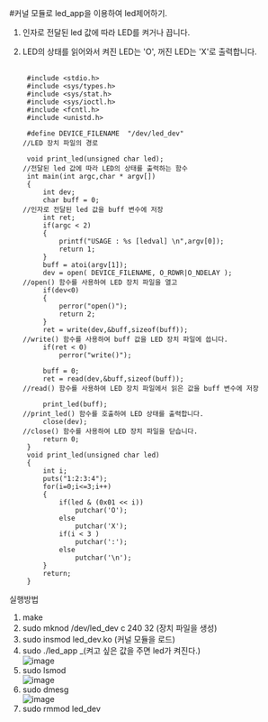#커널 모듈로 led_app을 이용하여 led제어하기.<br>

1. 인자로 전달된 led 값에 따라 LED를 켜거나 끕니다.<br>
2. LED의 상태를 읽어와서 켜진 LED는 'O', 꺼진 LED는 'X'로 출력합니다.<br><br>

        #include <stdio.h>
        #include <sys/types.h>
        #include <sys/stat.h>
        #include <sys/ioctl.h>
        #include <fcntl.h>
        #include <unistd.h>
        
        #define DEVICE_FILENAME  "/dev/led_dev"                             //LED 장치 파일의 경로
        
        void print_led(unsigned char led);                                  //전달된 led 값에 따라 LED의 상태를 출력하는 함수
        int main(int argc,char * argv[])
        {
            int dev;
            char buff = 0;                                                  //인자로 전달된 led 값을 buff 변수에 저장
            int ret;
        	if(argc < 2)
        	{
        		printf("USAGE : %s [ledval] \n",argv[0]);
        		return 1;
        	}
        	buff = atoi(argv[1]);
            dev = open( DEVICE_FILENAME, O_RDWR|O_NDELAY );                  //open() 함수를 사용하여 LED 장치 파일을 열고
        	if(dev<0)
        	{
        		perror("open()");
        		return 2;
        	}
            ret = write(dev,&buff,sizeof(buff));                              //write() 함수를 사용하여 buff 값을 LED 장치 파일에 씁니다.
        	if(ret < 0)
        		perror("write()");
        	
        	buff = 0;
        	ret = read(dev,&buff,sizeof(buff));                           //read() 함수를 사용하여 LED 장치 파일에서 읽은 값을 buff 변수에 저장
        
        	print_led(buff);                                              //print_led() 함수를 호출하여 LED 상태를 출력합니다. 
            close(dev);                                                       //close() 함수를 사용하여 LED 장치 파일을 닫습니다.
            return 0;
        }
        void print_led(unsigned char led)
        {
        	int i;
        	puts("1:2:3:4");
        	for(i=0;i<=3;i++)
        	{
        		if(led & (0x01 << i))
        			putchar('O');
        		else
        			putchar('X');
        		if(i < 3 )
        			putchar(':');
        		else
        			putchar('\n');
        	}
        	return;
        }

실행방법<br>
1. make<br>
2. sudo mknod /dev/led_dev c 240 32   (장치 파일을 생성)
3. sudo insmod led_dev.ko    (커널 모듈을 로드)
4. sudo ./led_app _(켜고 싶은 값을 주면 led가 켜진다.)<br>
![image](https://github.com/rltpwns95/Linux_ubuntu_udoo/assets/124419697/a254730c-3549-482b-b3cc-1e950c57516c)<br>
6. sudo lsmod<br>
![image](https://github.com/rltpwns95/Linux_ubuntu_udoo/assets/124419697/555a38b9-750f-4a4d-adcf-930a0caa661b)<br>
7. sudo dmesg<br>
![image](https://github.com/rltpwns95/Linux_ubuntu_udoo/assets/124419697/011bfa5d-7a7a-4752-bf70-591eaaf38b50)<br>
8. sudo rmmod led_dev
